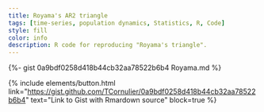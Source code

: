 ```yaml
---
title: Royama's AR2 triangle
tags: [time-series, population dynamics, Statistics, R, Code]
style: fill
color: info
description: R code for reproducing "Royama's triangle".
---
```



{%- gist 0a9bdf0258d418b44cb32aa78522b6b4 Royama.md %}


{% include elements/button.html link="https://gist.github.com/TCornulier/0a9bdf0258d418b44cb32aa78522b6b4" text="Link to Gist with Rmardown source" block=true %}
